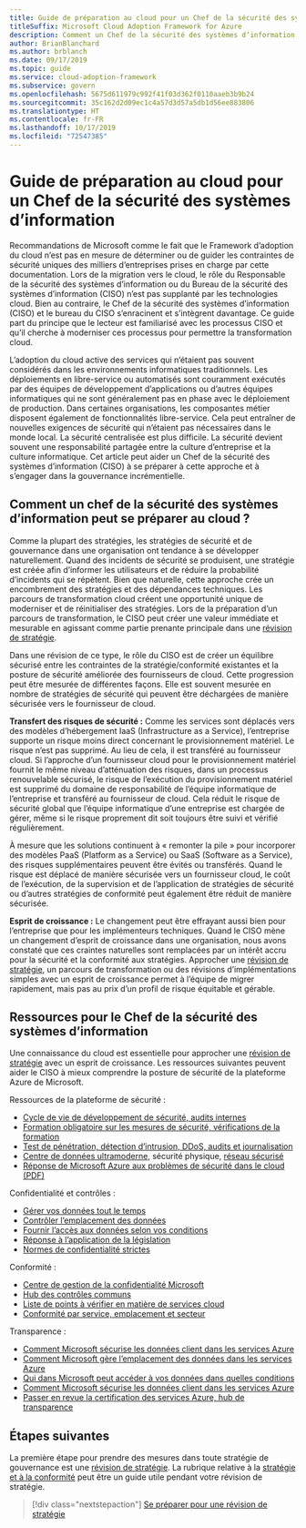 ```yaml
---
title: Guide de préparation au cloud pour un Chef de la sécurité des systèmes d’information
titleSuffix: Microsoft Cloud Adoption Framework for Azure
description: Comment un Chef de la sécurité des systèmes d’information peut se préparer au cloud
author: BrianBlanchard
ms.author: brblanch
ms.date: 09/17/2019
ms.topic: guide
ms.service: cloud-adoption-framework
ms.subservice: govern
ms.openlocfilehash: 5675d611979c992f41f03d362f0110aaeb3b9b24
ms.sourcegitcommit: 35c162d2d09ec1c4a57d3d57a5db1d56ee883806
ms.translationtype: HT
ms.contentlocale: fr-FR
ms.lasthandoff: 10/17/2019
ms.locfileid: "72547385"
---
```

# <a name="ciso-cloud-readiness-guide"></a>Guide de préparation au cloud pour un Chef de la sécurité des systèmes d’information

Recommandations de Microsoft comme le fait que le Framework d’adoption du cloud n’est pas en mesure de déterminer ou de guider les contraintes de sécurité uniques des milliers d’entreprises prises en charge par cette documentation. Lors de la migration vers le cloud, le rôle du Responsable de la sécurité des systèmes d’information ou du Bureau de la sécurité des systèmes d’information (CISO) n’est pas supplanté par les technologies cloud. Bien au contraire, le Chef de la sécurité des systèmes d’information (CISO) et le bureau du CISO s’enracinent et s’intègrent davantage. Ce guide part du principe que le lecteur est familiarisé avec les processus CISO et qu’il cherche à moderniser ces processus pour permettre la transformation cloud.

L’adoption du cloud active des services qui n’étaient pas souvent considérés dans les environnements informatiques traditionnels. Les déploiements en libre-service ou automatisés sont couramment exécutés par des équipes de développement d’applications ou d’autres équipes informatiques qui ne sont généralement pas en phase avec le déploiement de production. Dans certaines organisations, les composantes métier disposent également de fonctionnalités libre-service. Cela peut entraîner de nouvelles exigences de sécurité qui n’étaient pas nécessaires dans le monde local. La sécurité centralisée est plus difficile. La sécurité devient souvent une responsabilité partagée entre la culture d’entreprise et la culture informatique. Cet article peut aider un Chef de la sécurité des systèmes d’information (CISO) à se préparer à cette approche et à s’engager dans la gouvernance incrémentielle.

<!-- markdownlint-disable MD026 -->

## <a name="how-can-a-ciso-prepare-for-the-cloud"></a>Comment un chef de la sécurité des systèmes d’information peut se préparer au cloud ?

Comme la plupart des stratégies, les stratégies de sécurité et de gouvernance dans une organisation ont tendance à se développer naturellement. Quand des incidents de sécurité se produisent, une stratégie est créée afin d’informer les utilisateurs et de réduire la probabilité d’incidents qui se répètent. Bien que naturelle, cette approche crée un encombrement des stratégies et des dépendances techniques. Les parcours de transformation cloud créent une opportunité unique de moderniser et de réinitialiser des stratégies. Lors de la préparation d’un parcours de transformation, le CISO peut créer une valeur immédiate et mesurable en agissant comme partie prenante principale dans une [révision de stratégie](./cloud-policy-review.md).

Dans une révision de ce type, le rôle du CISO est de créer un équilibre sécurisé entre les contraintes de la stratégie/conformité existantes et la posture de sécurité améliorée des fournisseurs de cloud. Cette progression peut être mesurée de différentes façons. Elle est souvent mesurée en nombre de stratégies de sécurité qui peuvent être déchargées de manière sécurisée vers le fournisseur de cloud.

**Transfert des risques de sécurité :** Comme les services sont déplacés vers des modèles d’hébergement IaaS (Infrastructure as a Service), l’entreprise supporte un risque moins direct concernant le provisionnement matériel. Le risque n’est pas supprimé. Au lieu de cela, il est transféré au fournisseur cloud. Si l’approche d’un fournisseur cloud pour le provisionnement matériel fournit le même niveau d’atténuation des risques, dans un processus renouvelable sécurisé, le risque de l’exécution du provisionnement matériel est supprimé du domaine de responsabilité de l’équipe informatique de l’entreprise et transféré au fournisseur de cloud. Cela réduit le risque de sécurité global que l’équipe informatique d’une entreprise est chargée de gérer, même si le risque proprement dit soit toujours être suivi et vérifié régulièrement.

À mesure que les solutions continuent à « remonter la pile » pour incorporer des modèles PaaS (Platform as a Service) ou SaaS (Software as a Service), des risques supplémentaires peuvent être évités ou transférés. Quand le risque est déplacé de manière sécurisée vers un fournisseur cloud, le coût de l’exécution, de la supervision et de l’application de stratégies de sécurité ou d’autres stratégies de conformité peut également être réduit de manière sécurisée.

**Esprit de croissance :** Le changement peut être effrayant aussi bien pour l’entreprise que pour les implémenteurs techniques. Quand le CISO mène un changement d’esprit de croissance dans une organisation, nous avons constaté que ces craintes naturelles sont remplacées par un intérêt accru pour la sécurité et la conformité aux stratégies. Approcher une [révision de stratégie](./cloud-policy-review.md), un parcours de transformation ou des révisions d’implémentations simples avec un esprit de croissance permet à l’équipe de migrer rapidement, mais pas au prix d’un profil de risque équitable et gérable.

## <a name="resources-for-the-chief-information-security-officer"></a>Ressources pour le Chef de la sécurité des systèmes d’information

Une connaissance du cloud est essentielle pour approcher une [révision de stratégie](./cloud-policy-review.md) avec un esprit de croissance. Les ressources suivantes peuvent aider le CISO à mieux comprendre la posture de sécurité de la plateforme Azure de Microsoft.

Ressources de la plateforme de sécurité :

- [Cycle de vie de développement de sécurité, audits internes](https://www.microsoft.com/sdl)
- [Formation obligatoire sur les mesures de sécurité, vérifications de la formation](https://downloads.cloudsecurityalliance.org/star/self-assessment/StandardResponsetoRequestforInformationWindowsAzureSecurityPrivacy.docx)
- [Test de pénétration, détection d’intrusion, DDoS, audits et journalisation](https://www.microsoft.com/trustcenter/Security/AuditingAndLogging)
- [Centre de données ultramoderne](https://www.microsoft.com/cloud-platform/global-datacenters), sécurité physique, [réseau sécurisé](https://docs.microsoft.com/azure/security/security-network-overview)
- [Réponse de Microsoft Azure aux problèmes de sécurité dans le cloud (PDF)](https://aka.ms/SecurityResponsePaper)

Confidentialité et contrôles :

- [Gérer vos données tout le temps](https://www.microsoft.com/trustcenter/Privacy/You-own-your-data)
- [Contrôler l’emplacement des données](https://www.microsoft.com/trustcenter/Privacy/Where-your-data-is-located)
- [Fournir l’accès aux données selon vos conditions](https://www.microsoft.com/trustcenter/Privacy/Who-can-access-your-data-and-on-what-terms)
- [Réponse à l’application de la législation](https://www.microsoft.com/trustcenter/Privacy/Responding-to-govt-agency-requests-for-customer-data)
- [Normes de confidentialité strictes](https://www.microsoft.com/TrustCenter/Privacy/We-set-and-adhere-to-stringent-standards)

Conformité :

- [Centre de gestion de la confidentialité Microsoft](https://www.microsoft.com/trustcenter/default.aspx)
- [Hub des contrôles communs](https://www.microsoft.com/trustcenter/Common-Controls-Hub)
- [Liste de points à vérifier en matière de services cloud](https://www.microsoft.com/trustcenter/Compliance/Due-Diligence-Checklist)
- [Conformité par service, emplacement et secteur](https://www.microsoft.com/trustcenter/Compliance/default.aspx)

Transparence :

- [Comment Microsoft sécurise les données client dans les services Azure](https://www.microsoft.com/trustcenter/Transparency/default.aspx)
- [Comment Microsoft gère l’emplacement des données dans les services Azure](https://azuredatacentermap.azurewebsites.net)
- [Qui dans Microsoft peut accéder à vos données dans quelles conditions](https://www.microsoft.com/trustcenter/Privacy/Who-can-access-your-data-and-on-what-terms)
- [Comment Microsoft sécurise les données client dans les services Azure](https://www.microsoft.com/trustcenter/Transparency/default.aspx)
- [Passer en revue la certification des services Azure, hub de transparence](https://www.microsoft.com/trustcenter/Compliance/default.aspx)

## <a name="next-steps"></a>Étapes suivantes

La première étape pour prendre des mesures dans toute stratégie de gouvernance est une [révision de stratégie](./cloud-policy-review.md). La rubrique relative à la [stratégie et à la conformité](./index.md) peut être un guide utile pendant votre révision de stratégie.

> [!div class="nextstepaction"]
> [Se préparer pour une révision de stratégie](./cloud-policy-review.md)
